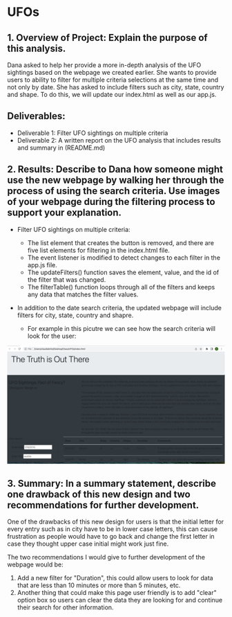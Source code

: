 # UFOs

## 1. Overview of Project: Explain the purpose of this analysis.
Dana asked to help her provide a more in-depth analysis of the UFO sightings based on the webpage we created earlier. She wants to provide users to ability to filter for multiple criteria selections at the same time and not only by date. She has asked to include filters such as city, state, country and shape. To do this, we will update our index.html as well as our app.js. 

## Deliverables:
* Deliverable 1: Filter UFO sightings on multiple criteria
* Deliverable 2: A written report on the UFO analysis that includes results and summary in (README.md)

## 2. Results: Describe to Dana how someone might use the new webpage by walking her through the process of using the search criteria. Use images of your webpage during the filtering process to support your explanation.
* Filter UFO sightings on multiple criteria:
  - The list element that creates the button is removed, and there are five list elements for filtering in the index.html file. 
  - The event listener is modified to detect changes to each filter in the app.js file. 
  - The updateFilters() function saves the element, value, and the id of the filter that was changed. 
  - The filterTable() function loops through all of the filters and keeps any data that matches the filter values. 

* In addition to the date search criteria, the updated webpage will include filters for city, state, country and shapre. 
  - For example in this picutre we can see how the search criteria will look for the user:

![UFO%20sighting%20webpage](https://github.com/cbrito3/UFOs/blob/main/Static/UFO%20sighting%20webpage.png?raw=true)


## 3. Summary: In a summary statement, describe one drawback of this new design and two recommendations for further development.
One of the drawbacks of this new design for users is that the initial letter for every entry such as in city have to be in lower case letters, this can cause frustration as people would have to go back and change the first letter in case they thought upper case initial might work just fine. 

The two recommendations I would give to further development of the webpage would be:
  1. Add a new filter for "Duration", this could allow users to look for data that are less than 10 minutes or more than 5 minutes, etc. 
  2. Another thing that could make this page user friendly is to add "clear" option box so users can clear the data they are looking for and continue their search for other information. 
